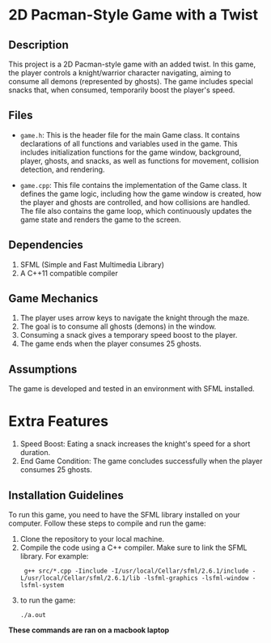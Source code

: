 # 2D Pacman-Style Game with a Twist

## Description

This project is a 2D Pacman-style game with an added twist. In this game, the player controls a knight/warrior character navigating, aiming to consume all demons (represented by ghosts). The game includes special snacks that, when consumed, temporarily boost the player's speed.

## Files

- `game.h`: This is the header file for the main Game class. It contains declarations of all functions and variables used in the game. This includes initialization functions for the game window, background, player, ghosts, and snacks, as well as functions for movement, collision detection, and rendering.

- `game.cpp`: This file contains the implementation of the Game class. It defines the game logic, including how the game window is created, how the player and ghosts are controlled, and how collisions are handled. The file also contains the game loop, which continuously updates the game state and renders the game to the screen.


## Dependencies
1. SFML (Simple and Fast Multimedia Library)
2. A C++11 compatible compiler

## Game Mechanics
1. The player uses arrow keys to navigate the knight through the maze.
2. The goal is to consume all ghosts (demons) in the window.
3. Consuming a snack gives a temporary speed boost to the player.
4. The game ends when the player consumes 25 ghosts.

## Assumptions
The game is developed and tested in an environment with SFML installed.

# Extra Features
1. Speed Boost: Eating a snack increases the knight's speed for a short duration.
2. End Game Condition: The game concludes successfully when the player consumes 25 ghosts.

## Installation Guidelines

To run this game, you need to have the SFML library installed on your computer. Follow these steps to compile and run the game:

1. Clone the repository to your local machine.
2. Compile the code using a C++ compiler. Make sure to link the SFML library. For example:
   ```
    g++ src/*.cpp -Iinclude -I/usr/local/Cellar/sfml/2.6.1/include -L/usr/local/Cellar/sfml/2.6.1/lib -lsfml-graphics -lsfml-window -lsfml-system
   ```
3. to run the game:
   ```
   ./a.out
   ```
**These commands are ran on a macbook laptop**

   
   